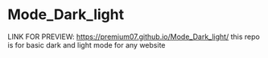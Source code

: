 # Mode_Dark_light
LINK FOR PREVIEW: https://premium07.github.io/Mode_Dark_light/
this repo is for basic dark and light mode for any website
